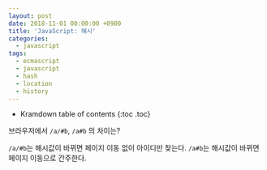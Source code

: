 ```yaml
---
layout: post
date: 2018-11-01 00:00:00 +0900
title: 'JavaScript: 해시'
categories:
  - javascript
tags:
  - ecmascript
  - javascript
  - hash
  - location
  - history
---
```


* Kramdown table of contents
{:toc .toc}

브라우저에서 `/a/#b`, `/a#b` 의 차이는?

`/a/#b`는 해시값이 바뀌면 페이지 이동 없이 아이디만 찾는다.
`/a#b`는 해시값이 바뀌면 페이지 이동으로 간주한다.

